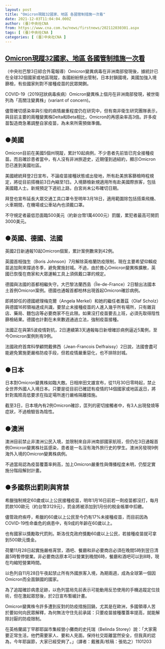 ```yaml
---
layout: post
title: "Omicron現蹤32國家、地區 各國管制措施一次看"
date: 2021-12-03T11:04:04.000Z
author: (臺)中央社CNA
from: https://www.cna.com.tw/news/firstnews/202112030301.aspx
tags: [ (臺)中央社CNA ]
categories: [ (臺)中央社CNA ]
---
```

<!--1638529444000-->
[Omicron現蹤32國家、地區 各國管制措施一次看](https://www.cna.com.tw/news/firstnews/202112030301.aspx)
------

<div>
<div></div><div><p>（中央社巴黎3日綜合外電報導）Omicron變異病毒在非洲南部發現後，據統計已在全球32個國家或地區現蹤，各國紛紛祭出管制，日本封鎖國境，美國加強入境篩檢，有些國家則對不接種疫苗的民眾開鍘。</p><p>COVID-19（2019冠狀病毒疾病）Omicron變異株上個月在非洲南部發現，被世衛列為「高關注變異株」(variant of concern)。</p><p>儘管確切感染率與引發的病情嚴重程度仍在研究中，但有南非衛生研究團隊表示，與目前主要的兩種變異株Delta和Beta相比，Omicron的再感染率高3倍。許多疫苗製造商急著調整自家疫苗，為未來所需預做準備。</p><h2>●美國</h2><p>Omicron目前在美國5個州現蹤，累計10起病例，不少患者先前皆已完全接種疫苗。而且確診患者當中，有人沒有非洲旅遊史，近期僅到過紐約，顯示Omicron恐已進到美國社區。</p><p>美國總統拜登2日宣布，不論疫苗接種狀態或出發地，所有赴美旅客篩檢時程規定，將從目前搭機前3日內縮至1日。入境篩檢新規適用所有赴美國際旅客，包括美國籍人士。新規預定下週初上路，白宮尚未公布確切日期。</p><p>拜登也宣布延長大眾交通工具口罩令至明年3月18日，適用範圍除包括搭乘飛機、火車期間，在機場或公車站內也須戴口罩。</p><p>不守規定者最低恐面臨500美元（約新台幣1萬4000元）罰鍰，累犯者最高可開罰3000美元。</p><h2>●英國、德國、法國</h2><p>英國2日新通報10起Omicron個案，累計案例數來到42例。</p><p>英國首相強生（Boris Johnson）7月解除英格蘭防疫限制，現在主要希望仰賴疫苗追加劑來撐過冬季，避免實施封城。不過，由於擔心Omicron變異株擴散，英國已恢復在商家和大眾運輸工具上須佩戴口罩的規定。</p><p>德國與法國的首都相繼失守。大巴黎法蘭西島（Île-de-France）2日驗出法國本土首例Omicron案例。德國也通報首都柏林出現首起Omicron確診病例。</p><p>即將卸任的德國總理梅克爾（Angela Merkel）和她的繼任者蕭茲（Olaf Scholz）與德國16邦領袖達成共識，要禁止未接種疫苗的人進入幾乎所有場所，只有雜貨店、藥局、麵包店等必要商家不在此限。如果沒打疫苗要去上班，必須先取得陰性篩檢結果。德國也計劃在未來數週通過立法，強制疫苗接種。</p><p>法國正在與第5波疫情對抗，2日連續第3天通報每日新增確診病例逼近5萬例，至今Omicron案例則有9例。</p><p>法國政府首席科學顧問戴佛西（Jean-Francois Delfraissy）2日說，法國會盡可能避免實施更嚴格防疫手段，但若疫情嚴重惡化，也不排除封城。</p><h2>●日本</h2><p>日本對Omicron變異株如臨大敵。日相岸田文雄宣布，從11月30日零時起，禁止全世界外國人入境日本。只要是從目前已確認有疫情的14個國家或地區返日，將針對風險高低要求在指定場所進行嚴格隔離措施。</p><p>截至3日，日本境內有2例Omicron確診，匡列的密切接觸者中，有3人出現發燒等症狀，不過檢驗皆為陰性。</p><h2>●澳洲</h2><p>澳洲目前禁止非澳洲公民入境，並限制來自非洲南部國家航班，但仍在3日通報首例Omicron變異株社區感染，患者是一名沒有海外旅行史的學生。澳洲另發現9例海外入境的Omicron變異株病例。</p><p>不過當局認為疫苗覆蓋率夠高，加上Omicron嚴重性與傳播程度未明，仍堅定實施分階段解封計畫。</p><h2>●多國祭出罰則與宵禁</h2><p>希臘強制規定60歲或以上公民接種疫苗，明年1月16日前若一劑疫苗都沒打，每月罰款100歐元（約台幣3129元），罰金將被添加到1月份的稅金帳單中扣繳。</p><p>儘管政府疾呼，希臘的60歲以上公民至今仍有17%未接種疫苗，而目前因為COVID-19性命垂危的病患中，有9成的年齡在60歲以上。</p><p>也有國家以獎勵取代罰則。斯洛伐克政府獎勵60歲以上公民，若接種疫苗就可拿到500歐元獎金。</p><p>荷蘭11月28日起實施嚴格宵禁，酒吧、餐廳和非必要商店必須在晚間5時到翌日清晨5時暫停營業。非必要商店原本可以營業到晚間6時，餐廳和酒吧可以到8時，現在均縮短營業時間。</p><p>以色列自11月28日午夜起禁止所有外國旅客入境，為期兩週，成為全球第一個因Omicron而全面鎖國的國家。</p><p>為了追蹤確診病患足跡，以色列當局先前表示可能動用反恐使用的手機追蹤定位技術，但在激起眾怒後，於2日宣布暫緩計畫。</p><p>Omicron變異株令許多遭到反對的防疫措施回鍋，尤其是在歐洲，多國領導人苦於要如何向民眾解釋，為何無法守住先前承諾：只要疫苗接種覆蓋率提高，就能解除討厭的防疫限制。</p><p>在英格蘭諾丁罕郡耶誕市集經營小攤商的史托瑞（Belinda Storey）說：「大家需要正常生活，他們需要家人、要和人見面。保持社交距離當然安全，但我真的認為，今年耶誕節，大家已經受夠了。」（譯者：戴雅真/核稿：張佑之）1101203</p></div>
</div>
